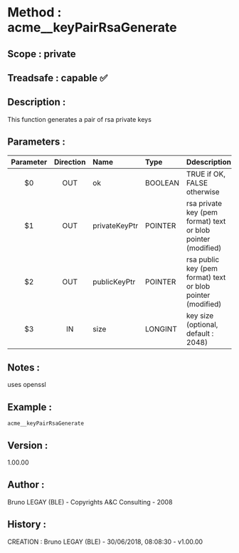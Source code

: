 ﻿# **Method :** acme__keyPairRsaGenerate
## **Scope :** private
## **Treadsafe :** capable ✅ 
## **Description :** 
This function generates a pair of rsa private keys
## **Parameters :** 
| Parameter | Direction | Name | Type | Ddescription | 
|:----:|:----:|:----|:----|:----| 
| $0 | OUT | ok | BOOLEAN | TRUE if OK, FALSE otherwise | 
| $1 | OUT | privateKeyPtr | POINTER | rsa private key (pem format) text or blob pointer (modified) | 
| $2 | OUT | publicKeyPtr | POINTER | rsa public key (pem format) text or blob pointer (modified) | 
| $3 | IN | size | LONGINT | key size (optional, default : 2048) | 

## **Notes :** 
uses openssl
## **Example :** 
```
acme__keyPairRsaGenerate
```
## **Version :** 
1.00.00
## **Author :** 
Bruno LEGAY (BLE) - Copyrights A&C Consulting - 2008
## **History :** 
 CREATION : Bruno LEGAY (BLE) - 30/06/2018, 08:08:30 - v1.00.00
